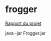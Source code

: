 # frogger

[Rapport du projet](https://github.com/caillouaufromage/Frogger/blob/bdce47321ad1a1039328383f1b89bb5a22f34e79/RAPPORT%20IPO%20-%20FROGGER.pdf)

java -jar Frogger.jar
